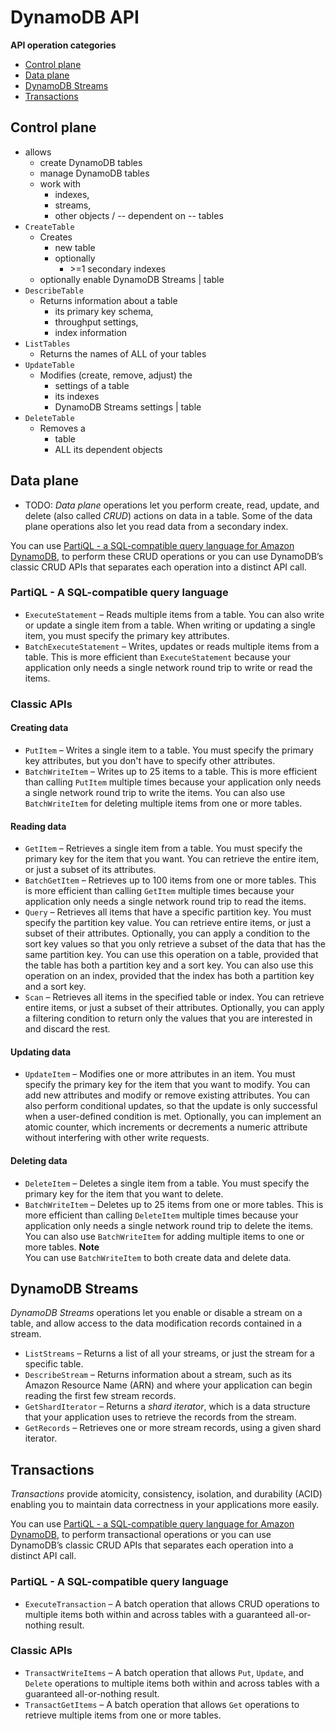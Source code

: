 # DynamoDB API<a name="HowItWorks.API"></a>

**API operation categories**
+ [Control plane](#HowItWorks.API.ControlPlane)
+ [Data plane](#HowItWorks.API.DataPlane)
+ [DynamoDB Streams](#HowItWorks.API.Streams)
+ [Transactions](#HowItWorks.API.Transactions)

## Control plane<a name="HowItWorks.API.ControlPlane"></a>

* allows
  * create DynamoDB tables
  * manage DynamoDB tables
  * work with
    * indexes,
    * streams,
    * other objects / -- dependent on -- tables
* `CreateTable`
  * Creates
    * new table
    * optionally
      * \>=1 secondary indexes
  * optionally enable DynamoDB Streams | table
* `DescribeTable`
  * Returns information about a table
    * its primary key schema,
    * throughput settings,
    * index information
* `ListTables`
  * Returns the names of ALL of your tables
* `UpdateTable`
  * Modifies (create, remove, adjust) the
    * settings of a table
    * its indexes 
    * DynamoDB Streams settings | table
* `DeleteTable`
  * Removes a
    * table 
    * ALL its dependent objects

## Data plane<a name="HowItWorks.API.DataPlane"></a>

* TODO:
*Data plane* operations let you perform create, read, update, and delete \(also called *CRUD*\) actions on data in a table\. Some of the data plane operations also let you read data from a secondary index\.

You can use [PartiQL \- a SQL\-compatible query language for Amazon DynamoDB](ql-reference.md), to perform these CRUD operations or you can use DynamoDB’s classic CRUD APIs that separates each operation into a distinct API call\. 

### PartiQL \- A SQL\-compatible query language<a name="HowItWorks.API.DataPlane.partiql"></a>
+ `ExecuteStatement` – Reads multiple items from a table\. You can also write or update a single item from a table\. When writing or updating a single item, you must specify the primary key attributes\.
+ `BatchExecuteStatement` – Writes, updates or reads multiple items from a table\. This is more efficient than `ExecuteStatement` because your application only needs a single network round trip to write or read the items\.

### Classic APIs<a name="HowItWorks.API.DataPlane.classic"></a>

#### Creating data<a name="HowItWorks.API.DataPlane.Create"></a>
+ `PutItem` – Writes a single item to a table\. You must specify the primary key attributes, but you don't have to specify other attributes\.
+ `BatchWriteItem` – Writes up to 25 items to a table\. This is more efficient than calling `PutItem` multiple times because your application only needs a single network round trip to write the items\. You can also use `BatchWriteItem` for deleting multiple items from one or more tables\.

#### Reading data<a name="HowItWorks.API.DataPlane.Read"></a>
+ `GetItem` – Retrieves a single item from a table\. You must specify the primary key for the item that you want\. You can retrieve the entire item, or just a subset of its attributes\.
+ `BatchGetItem` – Retrieves up to 100 items from one or more tables\. This is more efficient than calling `GetItem` multiple times because your application only needs a single network round trip to read the items\.
+ `Query` – Retrieves all items that have a specific partition key\. You must specify the partition key value\. You can retrieve entire items, or just a subset of their attributes\. Optionally, you can apply a condition to the sort key values so that you only retrieve a subset of the data that has the same partition key\. You can use this operation on a table, provided that the table has both a partition key and a sort key\. You can also use this operation on an index, provided that the index has both a partition key and a sort key\.
+ `Scan` – Retrieves all items in the specified table or index\. You can retrieve entire items, or just a subset of their attributes\. Optionally, you can apply a filtering condition to return only the values that you are interested in and discard the rest\.

#### Updating data<a name="HowItWorks.API.DataPlane.Update"></a>
+ `UpdateItem` – Modifies one or more attributes in an item\. You must specify the primary key for the item that you want to modify\. You can add new attributes and modify or remove existing attributes\. You can also perform conditional updates, so that the update is only successful when a user\-defined condition is met\. Optionally, you can implement an atomic counter, which increments or decrements a numeric attribute without interfering with other write requests\.

#### Deleting data<a name="HowItWorks.API.DataPlane.Delete"></a>
+ `DeleteItem` – Deletes a single item from a table\. You must specify the primary key for the item that you want to delete\.
+ `BatchWriteItem` – Deletes up to 25 items from one or more tables\. This is more efficient than calling `DeleteItem` multiple times because your application only needs a single network round trip to delete the items\. You can also use `BatchWriteItem` for adding multiple items to one or more tables\.
**Note**  
You can use `BatchWriteItem` to both create data and delete data\.

## DynamoDB Streams<a name="HowItWorks.API.Streams"></a>

*DynamoDB Streams* operations let you enable or disable a stream on a table, and allow access to the data modification records contained in a stream\.
+ `ListStreams` – Returns a list of all your streams, or just the stream for a specific table\.
+ `DescribeStream` – Returns information about a stream, such as its Amazon Resource Name \(ARN\) and where your application can begin reading the first few stream records\.
+ `GetShardIterator` – Returns a *shard iterator*, which is a data structure that your application uses to retrieve the records from the stream\.
+ `GetRecords` – Retrieves one or more stream records, using a given shard iterator\.

## Transactions<a name="HowItWorks.API.Transactions"></a>

*Transactions* provide atomicity, consistency, isolation, and durability \(ACID\) enabling you to maintain data correctness in your applications more easily\.

You can use [PartiQL \- a SQL\-compatible query language for Amazon DynamoDB](ql-reference.md), to perform transactional operations or you can use DynamoDB’s classic CRUD APIs that separates each operation into a distinct API call\.

### PartiQL \- A SQL\-compatible query language<a name="HowItWorks.API.DataPlane.partiql"></a>
+ `ExecuteTransaction` – A batch operation that allows CRUD operations to multiple items both within and across tables with a guaranteed all\-or\-nothing result\.

### Classic APIs<a name="HowItWorks.API.DataPlane.classic"></a>
+ `TransactWriteItems` – A batch operation that allows `Put`, `Update`, and `Delete` operations to multiple items both within and across tables with a guaranteed all\-or\-nothing result\.
+ `TransactGetItems` – A batch operation that allows `Get` operations to retrieve multiple items from one or more tables\.
